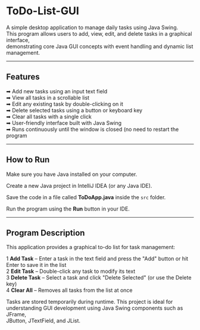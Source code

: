 
# ToDo-List-GUI

A simple desktop application to manage daily tasks using Java Swing.   
This program allows users to add, view, edit, and delete tasks in a graphical interface,  
demonstrating core Java GUI concepts with event handling and dynamic list management.

---

## Features

➡ Add new tasks using an input text field  
➡ View all tasks in a scrollable list  
➡ Edit any existing task by double-clicking on it  
➡ Delete selected tasks using a button or keyboard key  
➡ Clear all tasks with a single click  
➡ User-friendly interface built with Java Swing  
➡ Runs continuously until the window is closed (no need to restart the program  

---

## How to Run

Make sure you have Java installed on your computer.

Create a new Java project in IntelliJ IDEA (or any Java IDE).

Save the code in a file called **ToDoApp.java** inside the `src` folder.

Run the program using the **Run** button in your IDE.

---

## Program Description

This application provides a graphical to-do list for task management:

1️ **Add Task** – Enter a task in the text field and press the "Add" button or hit Enter to save it in the list  
2️ **Edit Task** – Double-click any task to modify its text  
3️ **Delete Task** – Select a task and click "Delete Selected" (or use the Delete key)  
4️ **Clear All** – Removes all tasks from the list at once  

Tasks are stored temporarily during runtime. This project is ideal for understanding GUI development using Java Swing components such as JFrame,   
JButton, JTextField, and JList.

